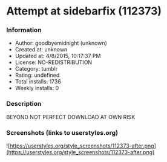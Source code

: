 # Attempt at sidebarfix (112373)

### Information
- Author: goodbyemidnight (unknown)
- Created at: unknown
- Updated at: 4/8/2015, 10:17:37 PM
- License: NO-REDISTRIBUTION
- Category: tumblr
- Rating: undefined
- Total installs: 1736
- Weekly installs: 0


### Description
BEYOND NOT PERFECT DOWNLOAD AT OWN RISK


### Screenshots (links to userstyles.org)
![https://userstyles.org/style_screenshots/112373-after.png](https://userstyles.org/style_screenshots/112373-after.png)


